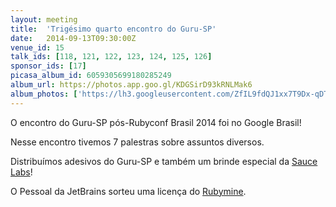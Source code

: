 ```yaml
---
layout: meeting
title:  'Trigésimo quarto encontro do Guru-SP'
date:   2014-09-13T09:30:00Z
venue_id: 15
talk_ids: [118, 121, 122, 123, 124, 125, 126]
sponsor_ids: [17]
picasa_album_id: 6059305699180285249
album_url: https://photos.app.goo.gl/KDGSirD93kRNLMak6
album_photos: ['https://lh3.googleusercontent.com/ZfIL9fdQJ1xx7T9Dx-qDT5FRX-_N6D5mvt2R1a716Mbz2t-hJXfl0_cDWtxGvDMOu3LoidLXdloneH4A-BW1rR0o68PziUr74hsvm-cIq4jdrwV4Ea1-9q9BervOgJzd4vmPh11iIrFeLABjJzNGPTVsQdltwGOAp2bhABtDdlxHvyD3mLb5gXENmasB0Vp1QcOjtL0kdMtf6hBfWitPQQt7-ulSDlNy16LiuqbS0svbkAWB5Qgygl1qFpxMttIoSr89YvjEpotYtyvkwcZP698PQll4dE4uec57NspRq9PIIZ6bQHYjRB3vfpw8o48w2pZAeBpbO_MfF-aW0_pQmd8vxd1XYhHKlw9e3lcBbMy5KkYXPvo6M3tO0XjPxpo7MD6koQMx31VxHAIkjzlR4d3re9OAdVgT-VwAmnQinsTpsXzN0ylOJ1QJk97vJxr5dfL32kH5h-69dfjx2F7ozR-upgH8Te7ZT93YIS_gxSxAm6mSI4KfqJyRwuqI-YDF23eiJzGsqO0U4R3n47T0zJjE7Asj1c25YS771bS5maALlVy7B6ucKoKQeo2_-otp76w7ycK_PrcN9FU7kGtXi8EoCF0AS55uhV8n1O1ron5nIZdlSkiW4tu79dp0pgq_11jO9mrfoo7K4DwNm9fV3X8IgI8DT2Jpx632KIc21N6TkblPXZVscNNXMOAl2YqMuYxDL2M-KKgVBZAazA']
---
```


<p>O encontro do Guru-SP p&oacute;s-Rubyconf Brasil 2014 foi no Google Brasil!</p>

<p>Nesse encontro tivemos 7 palestras sobre assuntos diversos.</p>

<p>Distribu&iacute;mos adesivos do Guru-SP e tamb&eacute;m um brinde especial da <a href="https://saucelabs.com/">Sauce Labs</a>!</p>

<p>O Pessoal da JetBrains sorteu uma licen&ccedil;a do <a href="http://www.jetbrains.com/ruby/">Rubymine</a>.</p>

